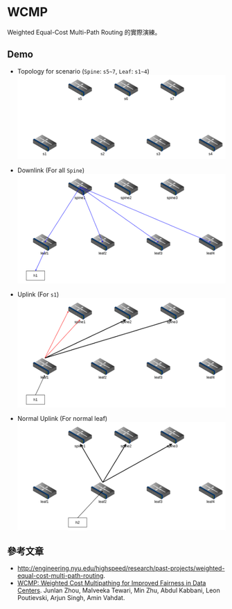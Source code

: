 # WCMP

Weighted Equal-Cost Multi-Path Routing 的實際演練。

## Demo

* Topology for scenario (`Spine`: `s5~7`, `Leaf`: `s1~4`)
![](res/switch_mapping.png)

* Downlink (For all `Spine`)
![](res/wcmp_downlink.png)

* Uplink (For `s1`)
![](res/wcmp_uplink.png)

* Normal Uplink (For normal leaf)
![](res/wcmp_uplink_normal.png)

## 參考文章
* http://engineering.nyu.edu/highspeed/research/past-projects/weighted-equal-cost-multi-path-routing.
* [WCMP: Weighted Cost Multipathing for Improved Fairness in Data Centers](http://www.sysnet.ucsd.edu/sysnet/miscpapers/wcmp-eurosys-final.pdf). Junlan Zhou, Malveeka Tewari, Min Zhu, Abdul Kabbani, Leon Poutievski, Arjun Singh, Amin Vahdat.